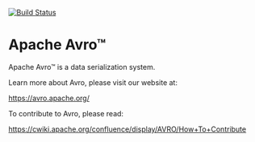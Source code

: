 [![Build Status](https://travis-ci.org/apache/avro.svg?branch=master)](https://travis-ci.org/apache/avro)

# Apache Avro™

Apache Avro™ is a data serialization system.

Learn more about Avro, please visit our website at:

  https://avro.apache.org/

To contribute to Avro, please read:

  https://cwiki.apache.org/confluence/display/AVRO/How+To+Contribute
